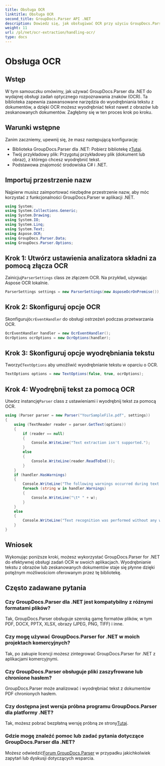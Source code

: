 ```yaml
---
title: Obsługa OCR
linktitle: Obsługa OCR
second_title: GroupDocs.Parser API .NET
description: Dowiedz się, jak obsługiwać OCR przy użyciu GroupDocs.Parser dla .NET. Wydajne wyodrębnianie tekstu z obrazów i zeskanowanych dokumentów.
weight: 11
url: /pl/net/ocr-extraction/handling-ocr/
type: docs
---
```

# Obsługa OCR

## Wstęp
W tym samouczku omówimy, jak używać GroupDocs.Parser dla .NET do wydajnej obsługi zadań optycznego rozpoznawania znaków (OCR). Ta biblioteka zapewnia zaawansowane narzędzia do wyodrębniania tekstu z dokumentów, a dzięki OCR możesz wyodrębniać tekst nawet z obrazów lub zeskanowanych dokumentów. Zagłębmy się w ten proces krok po kroku.
## Warunki wstępne
Zanim zaczniemy, upewnij się, że masz następującą konfigurację:
- Biblioteka GroupDocs.Parser dla .NET: Pobierz bibliotekę z[Tutaj](https://releases.groupdocs.com/parser/net/).
- Twój przykładowy plik: Przygotuj przykładowy plik (dokument lub obraz), z którego chcesz wyodrębnić tekst.
- Podstawowa znajomość środowiska C# i .NET.

## Importuj przestrzenie nazw
Najpierw musisz zaimportować niezbędne przestrzenie nazw, aby móc korzystać z funkcjonalności GroupDocs.Parser w aplikacji .NET.
```csharp
using System;
using System.Collections.Generic;
using System.Drawing;
using System.IO;
using System.Linq;
using System.Text;
using Aspose.OCR;
using GroupDocs.Parser.Data;
using GroupDocs.Parser.Options;
```
## Krok 1: Utwórz ustawienia analizatora składni za pomocą złącza OCR
 Zainicjuj`ParserSettings` class ze złączem OCR. Na przykład, używając Aspose OCR lokalnie.
```csharp
ParserSettings settings = new ParserSettings(new AsposeOcrOnPremise());
```
## Krok 2: Skonfiguruj opcje OCR
 Skonfiguruj`OcrEventHandler` do obsługi ostrzeżeń podczas przetwarzania OCR.
```csharp
OcrEventHandler handler = new OcrEventHandler();
OcrOptions ocrOptions = new OcrOptions(handler);
```
## Krok 3: Skonfiguruj opcje wyodrębniania tekstu
 Tworzyć`TextOptions` aby umożliwić wyodrębnianie tekstu w oparciu o OCR.
```csharp
TextOptions options = new TextOptions(false, true, ocrOptions);
```
## Krok 4: Wyodrębnij tekst za pomocą OCR
 Utwórz instancję`Parser` class z ustawieniami i wyodrębnij tekst za pomocą OCR.
```csharp
using (Parser parser = new Parser("YourSampleFile.pdf", settings))
{
    using (TextReader reader = parser.GetText(options))
    {
        if (reader == null)
        {
            Console.WriteLine("Text extraction isn't supported.");
        }
        else
        {
            Console.WriteLine(reader.ReadToEnd());
        }
    }
    if (handler.HasWarnings)
    {
        Console.WriteLine("The following warnings occurred during text recognition:");
        foreach (string w in handler.Warnings)
        {
            Console.WriteLine("\t* " + w);
        }
    }
    else
    {
        Console.WriteLine("Text recognition was performed without any warnings.");
    }
}
```

## Wniosek
Wykonując poniższe kroki, możesz wykorzystać GroupDocs.Parser for .NET do efektywnej obsługi zadań OCR w swoich aplikacjach. Wyodrębnianie tekstu z obrazów lub zeskanowanych dokumentów staje się płynne dzięki potężnym możliwościom oferowanym przez tę bibliotekę.

## Często zadawane pytania
### Czy GroupDocs.Parser dla .NET jest kompatybilny z różnymi formatami plików?
Tak, GroupDocs.Parser obsługuje szeroką gamę formatów plików, w tym PDF, DOCX, PPTX, XLSX, obrazy (JPEG, PNG, TIFF) i inne.
### Czy mogę używać GroupDocs.Parser for .NET w moich projektach komercyjnych?
Tak, po zakupie licencji możesz zintegrować GroupDocs.Parser for .NET z aplikacjami komercyjnymi.
### Czy GroupDocs.Parser obsługuje pliki zaszyfrowane lub chronione hasłem?
GroupDocs.Parser może analizować i wyodrębniać tekst z dokumentów PDF chronionych hasłem.
### Czy dostępna jest wersja próbna programu GroupDocs.Parser dla platformy .NET?
 Tak, możesz pobrać bezpłatną wersję próbną ze strony[Tutaj](https://releases.groupdocs.com/).
### Gdzie mogę znaleźć pomoc lub zadać pytania dotyczące GroupDocs.Parser dla .NET?
 Możesz odwiedzić[Forum GroupDocs.Parser](https://forum.groupdocs.com/c/parser/17) w przypadku jakichkolwiek zapytań lub dyskusji dotyczących wsparcia.